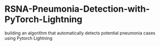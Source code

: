 # RSNA-Pneumonia-Detection-with-PyTorch-Lightning
 building an algorithm that automatically detects potential pneumonia cases using Pytorch Lightning
